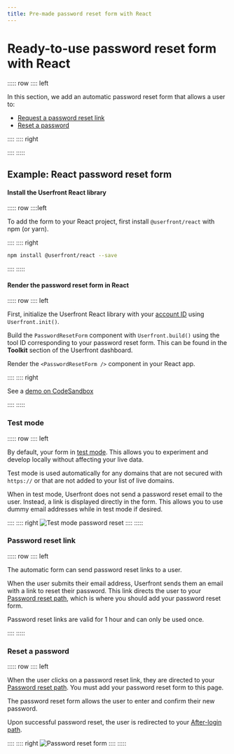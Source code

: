 ```yaml
---
title: Pre-made password reset form with React
---
```


<toolkit-breadcrumb />

# Ready-to-use password reset form with React

::::: row
:::: left

In this section, we add an automatic password reset form that allows a user to:

- [Request a password reset link](#password-reset-link)
- [Reset a password](#reset-password)

::::
:::: right

<iframe-demo display-title="Password reset form"></iframe-demo>

::::
:::::

## Example: React password reset form

#### Install the Userfront React library

::::: row
::::left

To add the form to your React project, first install `@userfront/react` with npm (or yarn).

::::
:::: right

```sh
npm install @userfront/react --save
```

::::
:::::

#### Render the password reset form in React

::::: row
:::: left

First, initialize the Userfront React library with your [account ID](/guide/glossary.html#account-id) using `Userfront.init()`.

Build the `PasswordResetForm` component with `Userfront.build()` using the tool ID corresponding to your password reset form. This can be found in the **Toolkit** section of the Userfront dashboard.

Render the `<PasswordResetForm />` component in your React app.

::::
:::: right

See a [demo on CodeSandbox](https://codesandbox.io/s/userfront-react-example-d6t0d)

<install-react display-title="Password reset form"/>

::::
:::::

### Test mode

::::: row
:::: left

By default, your form in [test mode](/guide/test-mode). This allows you to experiment and develop locally without affecting your live data.

Test mode is used automatically for any domains that are not secured with `https://` or that are not added to your list of live domains.

When in test mode, Userfront does not send a password reset email to the user. Instead, a link is displayed directly in the form. This allows you to use dummy email addresses while in test mode if desired.

::::
:::: right
![Test mode password reset](https://res.cloudinary.com/component/image/upload/v1624471802/guide/password-reset-test-mode.png)
::::
:::::

### Password reset link

::::: row
:::: left

The automatic form can send password reset links to a user.

When the user submits their email address, Userfront sends them an email with a link to reset their password. This link directs the user to your [Password reset path](/guide/glossary.html#password-reset-path), which is where you should add your password reset form.

Password reset links are valid for 1 hour and can only be used once.

::::
:::::

### Reset a password

::::: row
:::: left

When the user clicks on a password reset link, they are directed to your [Password reset path](/guide/glossary.html#password-reset-path). You must add your password reset form to this page.

The password reset form allows the user to enter and confirm their new password.

Upon successful password reset, the user is redirected to your [After-login path](/guide/glossary.html#after-login-path).

::::
:::: right
![Password reset form](https://res.cloudinary.com/component/image/upload/v1624470536/guide/password-reset.png)
::::
:::::
